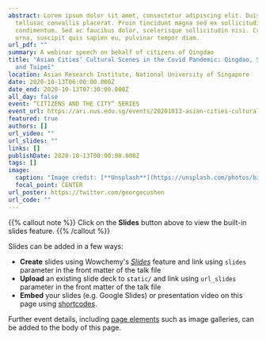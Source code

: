 ```yaml
---
abstract: Lorem ipsum dolor sit amet, consectetur adipiscing elit. Duis posuere
  tellusac convallis placerat. Proin tincidunt magna sed ex sollicitudin
  condimentum. Sed ac faucibus dolor, scelerisque sollicitudin nisi. Cras purus
  urna, suscipit quis sapien eu, pulvinar tempor diam.
url_pdf: ""
summary: A webinar speech on behalf of citizens of Qingdao
title: "Asian Cities’ Cultural Scenes in the Covid Pandemic: Qingdao, Singapore
  and Taipei"
location: Asian Research Institute, National University of Singapore
date: 2020-10-13T06:00:00.000Z
date_end: 2020-10-13T07:30:00.000Z
all_day: false
event: “CITIZENS AND THE CITY” SERIES
event_url: https://ari.nus.edu.sg/events/20201013-asian-cities-cultural-scenes/
featured: true
authors: []
url_video: ""
url_slides: ""
links: []
publishDate: 2020-10-13T00:00:00.000Z
tags: []
image:
  caption: "Image credit: [**Unsplash**](https://unsplash.com/photos/bzdhc5b3Bxs)"
  focal_point: CENTER
url_poster: https://twitter.com/georgecushen
url_code: ""
---
```


{{% callout note %}}
Click on the **Slides** button above to view the built-in slides feature.
{{% /callout %}}

Slides can be added in a few ways:

- **Create** slides using Wowchemy's [*Slides*](https://wowchemy.com/docs/managing-content/#create-slides) feature and link using `slides` parameter in the front matter of the talk file
- **Upload** an existing slide deck to `static/` and link using `url_slides` parameter in the front matter of the talk file
- **Embed** your slides (e.g. Google Slides) or presentation video on this page using [shortcodes](https://wowchemy.com/docs/writing-markdown-latex/).

Further event details, including [page elements](https://wowchemy.com/docs/writing-markdown-latex/) such as image galleries, can be added to the body of this page.
